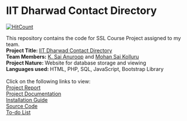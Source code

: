 # IIT Dharwad Contact Directory
[![HitCount](http://hits.dwyl.com/ksanu1998/https://githubcom/ksanu1998/iitdh_contact_directory/blob/master/READMEmd.svg)](http://hits.dwyl.com/ksanu1998/https://githubcom/ksanu1998/iitdh_contact_directory/blob/master/READMEmd)<br>
<html>
  <h>
This repository contains the code for SSL Course Project assigned to my team.
  </h>
  <body><br>
    <b> Project Title: </b> <a href="http://10.250.8.18/iitdhcd-new/pro0.php">IIT Dharwad Contact Directory</a> <br>
    <b>Team Members:</b> <a href="https://ksanu1998.github.io/new_profile/index.html">K. Sai Anuroop</a> and <a href="https://mohansaikolluru.github.io/profile.github.io/profile1.html">Mohan Sai Kolluru</a><br>
  <b>Project Nature: </b>Website for database storage and viewing <br>
  <b>Languages used: </b>HTML, PHP, SQL, JavaScript, Bootstrap Library <br><br>
<!--Estimated Duration of Project: One month-->
Click on the following links to view:<br>
<a href="https://github.com/ksanu1998/iitdh_contact_directory/blob/master/sslpro.pdf">Project Report</a><br>
<a href="https://github.com/ksanu1998/iitdh_contact_directory/blob/master/documentation.pdf">Project Documentation</a><br>
<a href="https://github.com/ksanu1998/iitdh_contact_directory/blob/master/README.txt">Installation Guide</a><br>
<a href="https://github.com/ksanu1998/iitdh_contact_directory/blob/master/iitdhcd-new.tgz">Source Code</a><br>
<a href="https://github.com/ksanu1998/iitdh_contact_directory/blob/master/to_do.txt">To-do List</a>
</body>
</html>
